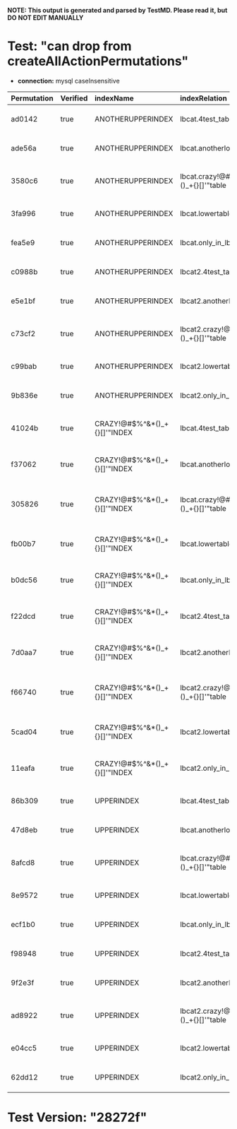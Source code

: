 **NOTE: This output is generated and parsed by TestMD. Please read it, but DO NOT EDIT MANUALLY**

# Test: "can drop from createAllActionPermutations" #

- **connection:** mysql caseInsensitive

| Permutation | Verified | indexName                     | indexRelation                        | indexSchema | OPERATIONS
| :---------- | :------- | :---------------------------- | :----------------------------------- | :---------- | :------
| ad0142      | true     | ANOTHERUPPERINDEX             | lbcat.4test_table                    | null        | **plan**: DROP INDEX `ANOTHERUPPERINDEX` ON `lbcat`.`4test_table`
| ade56a      | true     | ANOTHERUPPERINDEX             | lbcat.anotherlowertable              | null        | **plan**: DROP INDEX `ANOTHERUPPERINDEX` ON `lbcat`.`anotherlowertable`
| 3580c6      | true     | ANOTHERUPPERINDEX             | lbcat.crazy!@#\$%^&*()_+{}[]'"table  | null        | **plan**: DROP INDEX `ANOTHERUPPERINDEX` ON `lbcat`.`crazy!@#\$%^&*()_+{}[]'"table`
| 3fa996      | true     | ANOTHERUPPERINDEX             | lbcat.lowertable                     | null        | **plan**: DROP INDEX `ANOTHERUPPERINDEX` ON `lbcat`.`lowertable`
| fea5e9      | true     | ANOTHERUPPERINDEX             | lbcat.only_in_lbcat                  | null        | **plan**: DROP INDEX `ANOTHERUPPERINDEX` ON `lbcat`.`only_in_lbcat`
| c0988b      | true     | ANOTHERUPPERINDEX             | lbcat2.4test_table                   | null        | **plan**: DROP INDEX `ANOTHERUPPERINDEX` ON `lbcat2`.`4test_table`
| e5e1bf      | true     | ANOTHERUPPERINDEX             | lbcat2.anotherlowertable             | null        | **plan**: DROP INDEX `ANOTHERUPPERINDEX` ON `lbcat2`.`anotherlowertable`
| c73cf2      | true     | ANOTHERUPPERINDEX             | lbcat2.crazy!@#\$%^&*()_+{}[]'"table | null        | **plan**: DROP INDEX `ANOTHERUPPERINDEX` ON `lbcat2`.`crazy!@#\$%^&*()_+{}[]'"table`
| c99bab      | true     | ANOTHERUPPERINDEX             | lbcat2.lowertable                    | null        | **plan**: DROP INDEX `ANOTHERUPPERINDEX` ON `lbcat2`.`lowertable`
| 9b836e      | true     | ANOTHERUPPERINDEX             | lbcat2.only_in_lbcat2                | null        | **plan**: DROP INDEX `ANOTHERUPPERINDEX` ON `lbcat2`.`only_in_lbcat2`
| 41024b      | true     | CRAZY!@#\$%^&*()_+{}[]'"INDEX | lbcat.4test_table                    | null        | **plan**: DROP INDEX `CRAZY!@#\$%^&*()_+{}[]'"INDEX` ON `lbcat`.`4test_table`
| f37062      | true     | CRAZY!@#\$%^&*()_+{}[]'"INDEX | lbcat.anotherlowertable              | null        | **plan**: DROP INDEX `CRAZY!@#\$%^&*()_+{}[]'"INDEX` ON `lbcat`.`anotherlowertable`
| 305826      | true     | CRAZY!@#\$%^&*()_+{}[]'"INDEX | lbcat.crazy!@#\$%^&*()_+{}[]'"table  | null        | **plan**: DROP INDEX `CRAZY!@#\$%^&*()_+{}[]'"INDEX` ON `lbcat`.`crazy!@#\$%^&*()_+{}[]'"table`
| fb00b7      | true     | CRAZY!@#\$%^&*()_+{}[]'"INDEX | lbcat.lowertable                     | null        | **plan**: DROP INDEX `CRAZY!@#\$%^&*()_+{}[]'"INDEX` ON `lbcat`.`lowertable`
| b0dc56      | true     | CRAZY!@#\$%^&*()_+{}[]'"INDEX | lbcat.only_in_lbcat                  | null        | **plan**: DROP INDEX `CRAZY!@#\$%^&*()_+{}[]'"INDEX` ON `lbcat`.`only_in_lbcat`
| f22dcd      | true     | CRAZY!@#\$%^&*()_+{}[]'"INDEX | lbcat2.4test_table                   | null        | **plan**: DROP INDEX `CRAZY!@#\$%^&*()_+{}[]'"INDEX` ON `lbcat2`.`4test_table`
| 7d0aa7      | true     | CRAZY!@#\$%^&*()_+{}[]'"INDEX | lbcat2.anotherlowertable             | null        | **plan**: DROP INDEX `CRAZY!@#\$%^&*()_+{}[]'"INDEX` ON `lbcat2`.`anotherlowertable`
| f66740      | true     | CRAZY!@#\$%^&*()_+{}[]'"INDEX | lbcat2.crazy!@#\$%^&*()_+{}[]'"table | null        | **plan**: DROP INDEX `CRAZY!@#\$%^&*()_+{}[]'"INDEX` ON `lbcat2`.`crazy!@#\$%^&*()_+{}[]'"table`
| 5cad04      | true     | CRAZY!@#\$%^&*()_+{}[]'"INDEX | lbcat2.lowertable                    | null        | **plan**: DROP INDEX `CRAZY!@#\$%^&*()_+{}[]'"INDEX` ON `lbcat2`.`lowertable`
| 11eafa      | true     | CRAZY!@#\$%^&*()_+{}[]'"INDEX | lbcat2.only_in_lbcat2                | null        | **plan**: DROP INDEX `CRAZY!@#\$%^&*()_+{}[]'"INDEX` ON `lbcat2`.`only_in_lbcat2`
| 86b309      | true     | UPPERINDEX                    | lbcat.4test_table                    | null        | **plan**: DROP INDEX `UPPERINDEX` ON `lbcat`.`4test_table`
| 47d8eb      | true     | UPPERINDEX                    | lbcat.anotherlowertable              | null        | **plan**: DROP INDEX `UPPERINDEX` ON `lbcat`.`anotherlowertable`
| 8afcd8      | true     | UPPERINDEX                    | lbcat.crazy!@#\$%^&*()_+{}[]'"table  | null        | **plan**: DROP INDEX `UPPERINDEX` ON `lbcat`.`crazy!@#\$%^&*()_+{}[]'"table`
| 8e9572      | true     | UPPERINDEX                    | lbcat.lowertable                     | null        | **plan**: DROP INDEX `UPPERINDEX` ON `lbcat`.`lowertable`
| ecf1b0      | true     | UPPERINDEX                    | lbcat.only_in_lbcat                  | null        | **plan**: DROP INDEX `UPPERINDEX` ON `lbcat`.`only_in_lbcat`
| f98948      | true     | UPPERINDEX                    | lbcat2.4test_table                   | null        | **plan**: DROP INDEX `UPPERINDEX` ON `lbcat2`.`4test_table`
| 9f2e3f      | true     | UPPERINDEX                    | lbcat2.anotherlowertable             | null        | **plan**: DROP INDEX `UPPERINDEX` ON `lbcat2`.`anotherlowertable`
| ad8922      | true     | UPPERINDEX                    | lbcat2.crazy!@#\$%^&*()_+{}[]'"table | null        | **plan**: DROP INDEX `UPPERINDEX` ON `lbcat2`.`crazy!@#\$%^&*()_+{}[]'"table`
| e04cc5      | true     | UPPERINDEX                    | lbcat2.lowertable                    | null        | **plan**: DROP INDEX `UPPERINDEX` ON `lbcat2`.`lowertable`
| 62dd12      | true     | UPPERINDEX                    | lbcat2.only_in_lbcat2                | null        | **plan**: DROP INDEX `UPPERINDEX` ON `lbcat2`.`only_in_lbcat2`

# Test Version: "28272f" #
